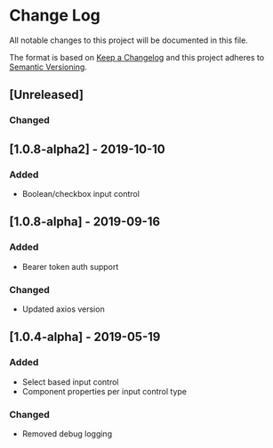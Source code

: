 # Change Log
All notable changes to this project will be documented in this file.

The format is based on [Keep a Changelog](http://keepachangelog.com/)
and this project adheres to [Semantic Versioning](http://semver.org/).

## [Unreleased]

### Changed

## [1.0.8-alpha2] - 2019-10-10
### Added
- Boolean/checkbox input control

## [1.0.8-alpha] - 2019-09-16
### Added
- Bearer token auth support

### Changed
- Updated axios version

## [1.0.4-alpha] - 2019-05-19
### Added
- Select based input control
- Component properties per input control type

### Changed
- Removed debug logging
